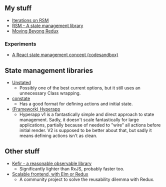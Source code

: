 ## My stuff

- [Iterations on RSM](https://gist.github.com/samsch/4998dfe7906a0d13cc454592951951bf)
- [RSM - A state management library](https://github.com/samsch/rsm/)
- [Moving Beyong Redux](https://gist.github.com/samsch/8fb704a39733f28247a27c93238a1f1a)

### Experiments

- [A React state management concept (codesandbox)](https://codesandbox.io/s/vq7ozj5rl0)

## State management libraries

- [Unstated](https://github.com/jamiebuilds/unstated)
  - Possibly one of the best current options, but it still uses an unnecessary Class wrapping.
- [constate](https://github.com/diegohaz/constate)
  - Has a good format for defining actions and initial state.
- [(Framework) Hyperapp](https://github.com/hyperapp/hyperapp)
  - Hyperapp v1 is a fantastically simple and direct approach to state management. Sadly, it doesn't scale fantastically for large applications, partially because of needed to "wire" all actions before initial render. V2 is supposed to be better about that, but sadly it means defining actions isn't as clean.

## Other stuff

- [Kefir - a reasonable observable library](https://kefirjs.github.io/kefir/)
  - Significantly lighter than RxJS, probably faster too.
- [Scalable frontend, with Elm or Redux](https://github.com/slorber/scalable-frontend-with-elm-or-redux)
  - A community project to solve the reusability dilemma with Redux.
  
